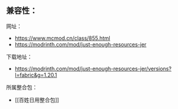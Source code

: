 兼容性：
- 

网址：
- https://www.mcmod.cn/class/855.html
- https://modrinth.com/mod/just-enough-resources-jer

下载地址：
- https://modrinth.com/mod/just-enough-resources-jer/versions?l=fabric&g=1.20.1

所属整合包：
- [[百姓日用整合包]]